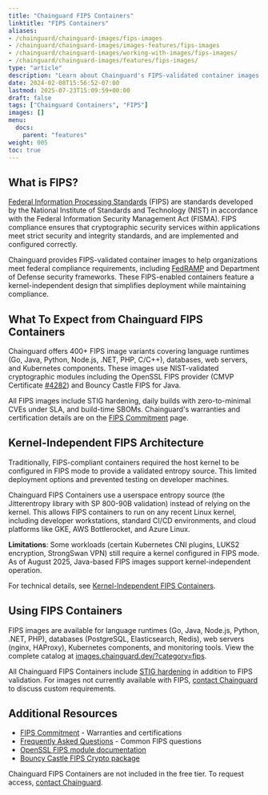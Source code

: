 ```yaml
---
title: "Chainguard FIPS Containers"
linktitle: "FIPS Containers"
aliases: 
- /chainguard/chainguard-images/fips-images
- /chainguard/chainguard-images/images-features/fips-images
- /chainguard/chainguard-images/working-with-images/fips-images/
- /chainguard/chainguard-images/features/fips-images/
type: "article"
description: "Learn about Chainguard's FIPS-validated container images for federal compliance, featuring kernel-independent design and simplified deployment for FedRAMP and government requirements"
date: 2024-02-08T15:56:52-07:00
lastmod: 2025-07-23T15:09:59+00:00
draft: false
tags: ["Chainguard Containers", "FIPS"]
images: []
menu:
  docs:
    parent: "features"
weight: 005
toc: true
---
```


## What is FIPS?

[Federal Information Processing Standards](https://www.nist.gov/itl/publications-0/federal-information-processing-standards-fips) (FIPS) are standards developed by the National Institute of Standards and Technology (NIST) in accordance with the Federal Information Security Management Act (FISMA). FIPS compliance ensures that cryptographic security services within applications meet strict security and integrity standards, and are implemented and configured correctly.

Chainguard provides FIPS-validated container images to help organizations meet federal compliance requirements, including [FedRAMP](https://www.fedramp.gov/) and Department of Defense security frameworks. These FIPS-enabled containers feature a kernel-independent design that simplifies deployment while maintaining compliance.

## What To Expect from Chainguard FIPS Containers

Chainguard offers 400+ FIPS image variants covering language runtimes (Go, Java, Python, Node.js, .NET, PHP, C/C++), databases, web servers, and Kubernetes components. These images use NIST-validated cryptographic modules including the OpenSSL FIPS provider (CMVP Certificate [#4282](https://csrc.nist.gov/projects/cryptographic-module-validation-program/certificate/4282)) and Bouncy Castle FIPS for Java.

All FIPS images include STIG hardening, daily builds with zero-to-minimal CVEs under SLA, and build-time SBOMs. Chainguard's warranties and certification details are on the [FIPS Commitment](https://www.chainguard.dev/legal/fips-commitment) page.

## Kernel-Independent FIPS Architecture

Traditionally, FIPS-compliant containers required the host kernel to be configured in FIPS mode to provide a validated entropy source. This limited deployment options and prevented testing on developer machines.

Chainguard FIPS Containers use a userspace entropy source (the Jitterentropy library with SP 800-90B validation) instead of relying on the kernel. This allows FIPS containers to run on any recent Linux kernel, including developer workstations, standard CI/CD environments, and cloud platforms like GKE, AWS Bottlerocket, and Azure Linux.

**Limitations**: Some workloads (certain Kubernetes CNI plugins, LUKS2 encryption, StrongSwan VPN) still require a kernel configured in FIPS mode. As of August 2025, Java-based FIPS images support kernel-independent operation.

For technical details, see [Kernel-Independent FIPS Containers](https://www.chainguard.dev/unchained/kernel-independent-fips-images).

## Using FIPS Containers

FIPS images are available for language runtimes (Go, Java, Node.js, Python, .NET, PHP), databases (PostgreSQL, Elasticsearch, Redis), web servers (nginx, HAProxy), Kubernetes components, and monitoring tools. View the complete catalog at [images.chainguard.dev/?category=fips](https://images.chainguard.dev/?category=fips).

All Chainguard FIPS Containers include [STIG hardening](/chainguard/chainguard-images/working-with-images/image-stigs/) in addition to FIPS validation. For images not currently available with FIPS, [contact Chainguard](https://www.chainguard.dev/contact) to discuss custom requirements.

## Additional Resources

- [FIPS Commitment](https://www.chainguard.dev/legal/fips-commitment) - Warranties and certifications
- [Frequently Asked Questions](/chainguard/fips/faqs/) - Common FIPS questions
- [OpenSSL FIPS module documentation](https://www.openssl.org/docs/manmaster/man7/fips_module.html)
- [Bouncy Castle FIPS Crypto package](https://www.bouncycastle.org/about/bouncy-castle-fips-faq/)

Chainguard FIPS Containers are not included in the free tier. To request access, [contact Chainguard](https://www.chainguard.dev/contact).

